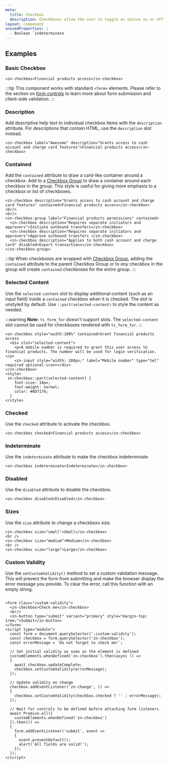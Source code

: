 ```yaml
---
meta:
  title: Checkbox
  description: Checkboxes allow the user to toggle an option on or off.
layout: component
unusedProperties: |
  - Boolean `indeterminate
---
```


## Examples

### Basic Checkbox

```html:preview
<zn-checkbox>Financial products access</zn-checkbox>
```

:::tip
This component works with standard `<form>` elements. Please refer to the section
on [form controls](/getting-started/form-controls) to learn more about form submission and client-side validation.
:::

### Description

Add descriptive help text to individual checkbox items with the `description` attribute. For descriptions that contain
HTML, use the `description` slot instead.

```html:preview
<zn-checkbox label="Awesome" description="Grants access to cash account and charge card features">Financial products access</zn-checkbox>
```

### Contained

Add the `contained` attribute to draw a card-like container around a checkbox. Add to
a [Checkbox Group](/components/checkbox-group) to draw a container around each checkbox in the group. This style is
useful for giving more emphasis to a checkbox or list of checkboxes.

```html:preview
<zn-checkbox description="Grants access to cash account and charge card features" contained>Financial products access</zn-checkbox>
<br/>
<br/>
<zn-checkbox-group label="Financial products permissions" contained>
  <zn-checkbox description="Requires separate initiators and approvers">Initiate outbound transfers</zn-checkbox>
  <zn-checkbox description="Requires separate initiators and approvers">Approve outbound transfers </zn-checkbox>
  <zn-checkbox description="Applies to both cash account and charge card" disabled>Export transactions</zn-checkbox>
</zn-checkbox-group>
```

:::tip
When checkboxes are wrapped with [Checkbox Group](/components/checkbox-group), adding the `contained` attribute to the
parent Checkbox Group or to _any_ checkbox in the group will create `contained` checkboxes for the entire group.
:::

### Selected Content

Use the `selected-content` slot to display additional content (such as an input field) inside a `contained` checkbox
when it is checked. The slot is unstyled by default. Use `::part(selected-content)` to style the content as needed.

:::warning
**Note:** `ts_form_for` doesn't support slots. The `selected-content` slot cannot be used for checkboxes rendered with
`ts_form_for`.
:::

```html:preview
<zn-checkbox style="width:100%" contained>Grant financial products access
  <div slot="selected-content">
    <p>A mobile number is required to grant this user access to financial products. The number will be used for login verification.</p>
    <zn-input style="width: 280px;" label="Mobile number" type="tel" required optional-icon></div>
</zn-checkbox>
<style>
 zn-checkbox::part(selected-content) {
    font-size: 14px;
    font-weight: normal;
    color: #6D7176;
  }
</style>
```

### Checked

Use the `checked` attribute to activate the checkbox.

```html:preview
<zn-checkbox checked>Financial products access</zn-checkbox>
```

### Indeterminate

Use the `indeterminate` attribute to make the checkbox indeterminate.

```html:preview
<zn-checkbox indeterminate>Indeterminate</zn-checkbox>
```

### Disabled

Use the `disabled` attribute to disable the checkbox.

```html:preview
<zn-checkbox disabled>Disabled</zn-checkbox>
```

### Sizes

Use the `size` attribute to change a checkboxs size.

```html:preview
<zn-checkbox size="small">Small</zn-checkbox>
<br />
<zn-checkbox size="medium">Medium</zn-checkbox>
<br />
<zn-checkbox size="large">Large</zn-checkbox>
```

### Custom Validity

Use the `setCustomValidity()` method to set a custom validation message. This will prevent the form from submitting and
make the browser display the error message you provide. To clear the error, call this function with an empty string.

```html:preview

<form class="custom-validity">
  <zn-checkbox>Check me</zn-checkbox>
  <br/>
  <zn-button type="submit" variant="primary" style="margin-top: 1rem;">Submit</zn-button>
</form>
<script type="module">
  const form = document.querySelector('.custom-validity');
  const checkbox = form.querySelector('zn-checkbox');
  const errorMessage = `Do not forget to check me!`;

  // Set initial validity as soon as the element is defined
  customElements.whenDefined('zn-checkbox').then(async () =>
  {
    await checkbox.updateComplete;
    checkbox.setCustomValidity(errorMessage);
  });

  // Update validity on change
  checkbox.addEventListener('zn-change', () =>
  {
    checkbox.setCustomValidity(checkbox.checked ? '' : errorMessage);
  });

  // Wait for controls to be defined before attaching form listeners
  await Promise.all([
    customElements.whenDefined('zn-checkbox')
  ]).then(() =>
  {
    form.addEventListener('submit', event =>
    {
      event.preventDefault();
      alert('All fields are valid!');
    });
  });
</script>
```